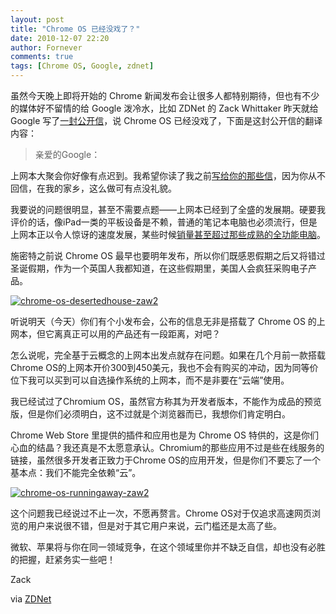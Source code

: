 ```yaml
---
layout: post
title: "Chrome OS 已经没戏了？"
date: 2010-12-07 22:20
author: Fornever
comments: true
tags: [Chrome OS, Google, zdnet]
---
```

虽然今天晚上即将开始的 Chrome 新闻发布会让很多人都特别期待，但也有不少的媒体好不留情的给 Google 泼冷水，比如 ZDNet 的 Zack Whittaker 昨天就给 Google 写了[一封公开信](http://www.zdnet.com/blog/igeneration/open-letter-to-google-chrome-os-is-already-redundant/7051)，说 Chrome OS 已经没戏了，下面是这封公开信的翻译内容： 



>亲爱的Google：

上网本大聚会你好像有点迟到。我希望你读了我之前[写给你的那些信](http://www.zdnet.com/blog/igeneration/open-letter-to-google-dont-sue-the-government-just-make-apps-better/6634)，因为你从不回信，在我的家乡，这么做可有点没礼貌。

我要说的问题很明显，甚至不需要点题——上网本已经到了全盛的发展期。硬要我评价的话，像iPad一类的平板设备是不赖，普通的笔记本电脑也必须流行，但是上网本正以令人惊讶的速度发展，某些时候[销量甚至超过那些成熟的全功能电脑](http://technology.timesonline.co.uk/tol/news/tech_and_web/article6665703.ece)。

施密特之前说 Chrome OS 最早也要明年发布，所以你们既感恩假期之后又将错过圣诞假期，作为一个英国人我都知道，在这些假期里，美国人会疯狂采购电子产品。

<a href="http://img.chromi.org/2010/12/chrome-os-desertedhouse-zaw21.png">![](http://img.chromi.org/2010/12/chrome-os-desertedhouse-zaw21.png "chrome-os-desertedhouse-zaw2")</a>

听说明天（今天）你们有个小发布会，公布的信息无非是搭载了 Chrome OS 的上网本，但它离真正可以用的产品还有一段距离，对吧？

怎么说呢，完全基于云概念的上网本出发点就存在问题。如果在几个月前一款搭载Chrome OS的上网本开价300到450美元，我也不会有购买的冲动，因为同等价位下我可以买到可以自选操作系统的上网本，而不是非要在“云端”使用。

我已经试过了Chromium OS，虽然官方称其为开发者版本，不能作为成品的预览版，但是你们必须明白，这不过就是个浏览器而已，我想你们肯定明白。

Chrome Web Store 里提供的插件和应用也是为 Chrome OS 特供的，这是你们心血的结晶？我还真是不太愿意承认。Chromium的那些应用不过是些在线服务的链接，虽然很多开发者正致力于Chrome OS的应用开发，但是你们不要忘了一个基本点：我们不能完全依赖“云”。

<a href="http://img.chromi.org/2010/12/chrome-os-runningaway-zaw2.png">![](http://img.chromi.org/2010/12/chrome-os-runningaway-zaw2.png "chrome-os-runningaway-zaw2")</a>

这个问题我已经说过不止一次，不愿再赘言。Chrome OS对于仅追求高速网页浏览的用户来说很不错，但是对于其它用户来说，云门槛还是太高了些。

微软、苹果将与你在同一领域竞争，在这个领域里你并不缺乏自信，却也没有必胜的把握，赶紧务实一些吧！

Zack



via [ZDNet](http://www.zdnet.com/blog/igeneration/open-letter-to-google-chrome-os-is-already-redundant/7051)


